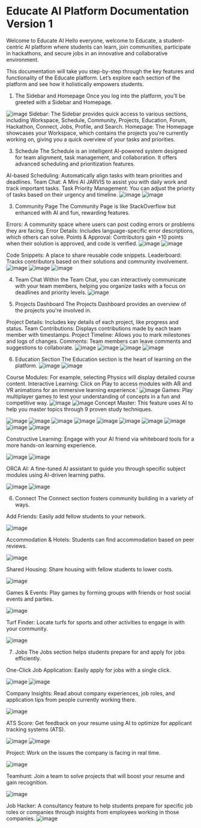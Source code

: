 # Educate AI Platform Documentation Version 1
Welcome to Educate AI
Hello everyone, welcome to Educate, a student-centric AI platform where students can learn, join communities, participate in hackathons, and secure jobs in an innovative and collaborative environment.

This documentation will take you step-by-step through the key features and functionality of the Educate platform. Let’s explore each section of the platform and see how it holistically empowers students.

1. The Sidebar and Homepage
Once you log into the platform, you'll be greeted with a Sidebar and Homepage.

![image](https://github.com/user-attachments/assets/f6b964a3-bfcb-4841-9662-96926c9ac745)
Sidebar:
The Sidebar provides quick access to various sections, including Workspace, Schedule, Community, Projects, Education, Forum, Hackathon, Connect, Jobs, Profile, and Search.
Homepage:
The Homepage showcases your Workspace, which contains the projects you're currently working on, giving you a quick overview of your tasks and priorities.

3. Schedule
The Schedule is an intelligent AI-powered system designed for team alignment, task management, and collaboration. It offers advanced scheduling and prioritization features.

AI-based Scheduling: Automatically align tasks with team priorities and deadlines.
Team Chat: A Mini AI JARVIS to assist you with daily work and track important tasks.
Task Priority Management: You can adjust the priority of tasks based on their urgency and timeline.
![image](https://github.com/user-attachments/assets/bd3bfb0f-9e8a-460e-90b6-de6737f3fc2f)
![image](https://github.com/user-attachments/assets/b200c736-0c52-49eb-ab7e-009e15f75832)

3. Community Page
The Community Page is like StackOverflow but enhanced with AI and fun, rewarding features.

Errors: A community space where users can post coding errors or problems they are facing.
Error Details: Includes language-specific error descriptions, which others can solve.
Points & Approval: Contributors gain +10 points when their solution is approved, and code is verified.
![image](https://github.com/user-attachments/assets/e3e306e4-0118-45e4-b206-0a9db645e692)
![image](https://github.com/user-attachments/assets/0c67d45e-98ca-4173-a959-26e3c16dc890)

Code Snippets: A place to share reusable code snippets.
Leaderboard: Tracks contributors based on their solutions and community involvement.
![image](https://github.com/user-attachments/assets/e09a9431-dc42-4a39-885e-8744b0f29319)
![image](https://github.com/user-attachments/assets/13975080-5c1e-431e-aa56-06a5c732a860)
![image](https://github.com/user-attachments/assets/9711c07a-7ab9-48a0-b6c8-897c7886ca95)

4. Team Chat
Within the Team Chat, you can interactively communicate with your team members, helping you organize tasks with a focus on deadlines and priority levels.
![image](https://github.com/user-attachments/assets/d0d7625e-a339-49f7-b93b-4d9511c251ac)

5. Projects Dashboard
The Projects Dashboard provides an overview of the projects you're involved in.

Project Details: Includes key details of each project, like progress and status.
Team Contributions: Displays contributions made by each team member with timestamps.
Project Timeline: Allows you to mark milestones and logs of changes.
Comments: Team members can leave comments and suggestions to collaborate.
![image](https://github.com/user-attachments/assets/8685a5e5-a8c1-45bb-8b2b-b681e3e7f454)
![image](https://github.com/user-attachments/assets/b5f99633-6ea6-461e-8802-68304c844d87)
![image](https://github.com/user-attachments/assets/617f949f-65b3-4c87-b4d6-0240e7165e1e)
![image](https://github.com/user-attachments/assets/5a2046a6-8376-4101-9cf7-a7baa7fc521a)

6. Education Section
The Education section is the heart of learning on the platform.
![image](https://github.com/user-attachments/assets/a4e96137-cac9-486b-a85f-9b70f343728a)
![image](https://github.com/user-attachments/assets/92ee5976-0e1d-4f32-aa7b-d5035aad77ae)

Course Modules: For example, selecting Physics will display detailed course content.
Interactive Learning: Click on Play to access modules with AR and VR animations for an immersive learning experience.'
![image](https://github.com/user-attachments/assets/c2ece13d-ac78-426f-9aad-2fbb9908b161)
Games: Play multiplayer games to test your understanding of concepts in a fun and competitive way.
![image](https://github.com/user-attachments/assets/9ecc647e-56ce-4c38-96b8-f6875b704785)
![image](https://github.com/user-attachments/assets/c13c2b5a-b286-4b62-bd94-2e5ab07fe247)
Concept Master: This feature uses AI to help you master topics through 9 proven study techniques.

![image](https://github.com/user-attachments/assets/9d5a2625-1147-4739-b754-85ab1d6173df)
![image](https://github.com/user-attachments/assets/f12655d0-6d27-48a2-8199-e55d13f78852)
![image](https://github.com/user-attachments/assets/f8bd47b5-91f3-4211-ad96-1fc51a66d88c)
![image](https://github.com/user-attachments/assets/08df20c5-3cfd-459c-a755-cc1feb40395a)
![image](https://github.com/user-attachments/assets/e47a3bd5-133e-4bbc-a47e-ae78b05cd90f)
![image](https://github.com/user-attachments/assets/7091d14f-6622-4970-96bb-0953736149e4)
![image](https://github.com/user-attachments/assets/3edd8d40-0c6e-4275-98b9-82753f02beb6)
![image](https://github.com/user-attachments/assets/f7b1a538-8707-4e3e-83c5-040b5ba5d250)
![image](https://github.com/user-attachments/assets/81ae6e56-78eb-4b7b-af47-f915399ed6ec)
![image](https://github.com/user-attachments/assets/bd71cc9a-afc1-45a7-bfdb-539021b7f32a)

Constructive Learning: Engage with your AI friend via whiteboard tools for a more hands-on learning experience.

![image](https://github.com/user-attachments/assets/0ae77167-030a-49b3-b986-4ee3c6233d7e)
![image](https://github.com/user-attachments/assets/45f9b5af-ead6-41be-935e-06b14039f336)

ORCA AI: A fine-tuned AI assistant to guide you through specific subject modules using AI-driven learning paths.

![image](https://github.com/user-attachments/assets/e13d3736-5210-498f-ba8f-219c70bad492)
![image](https://github.com/user-attachments/assets/0b5c0d89-ab2c-4e27-8b63-17d79b97f31e)

6. Connect
The Connect section fosters community building in a variety of ways.

Add Friends: Easily add fellow students to your network.

![image](https://github.com/user-attachments/assets/066cfcf8-4518-4087-a962-79d64891d4d2)

Accommodation & Hotels: Students can find accommodation based on peer reviews.

![image](https://github.com/user-attachments/assets/e3c025f1-b4be-4b44-b1dd-7b7cf25d0285)

Shared Housing: Share housing with fellow students to lower costs.

![image](https://github.com/user-attachments/assets/5536d8ea-cebb-4848-b348-0d11cd3587dd)

Games & Events: Play games by forming groups with friends or host social events and parties.

![image](https://github.com/user-attachments/assets/5dcc0401-0406-423d-8a9a-59d271649d07)

Turf Finder: Locate turfs for sports and other activities to engage in with your community.

![image](https://github.com/user-attachments/assets/0a063a9a-53bf-4cab-9e71-173b361396ea)

7. Jobs
The Jobs section helps students prepare for and apply for jobs efficiently.

One-Click Job Application: Easily apply for jobs with a single click.

![image](https://github.com/user-attachments/assets/567683f3-30f7-44fe-90f1-486b59997d68)
![image](https://github.com/user-attachments/assets/1095d48a-48bd-460a-ab86-3c82bdc69fe2)

Company Insights: Read about company experiences, job roles, and application tips from people currently working there.

![image](https://github.com/user-attachments/assets/42c41a3e-5751-42c5-b193-a3bf03fd6a13)

ATS Score: Get feedback on your resume using AI to optimize for applicant tracking systems (ATS).

![image](https://github.com/user-attachments/assets/8b5b8142-823a-45cd-9804-d51c1ab83b64)
![image](https://github.com/user-attachments/assets/df03c8b9-eb04-4dfc-b9da-16af059f4769)

Project: Work on the issues the company is facing in real time.

![image](https://github.com/user-attachments/assets/2cba5233-83d0-4011-9e98-c000a85f18f5)

Teamhunt: Join a team to solve projects that will boost your resume and gain recognition.

![image](https://github.com/user-attachments/assets/24284152-0507-4e58-b4c8-06286cde3c25)

Job Hacker: A consultancy feature to help students prepare for specific job roles or companies through insights from employees working in those companies.
![image](https://github.com/user-attachments/assets/3be18f32-d218-4ab6-be76-1b9fbc60ea86)
